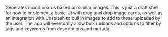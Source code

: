 Generates mood boards based on similar images. This is just a draft shell for now to implement a basic UI with drag and drop image cards, as well as an integration with Unsplash to pull in images to add to those uploaded by the user.  The app will eventually allow bulk uploads and options to filter by tags and keywords from descriptions and metada.
